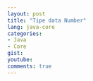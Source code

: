```yaml
---
layout: post
title: "Tipe data Number"
lang: java-core
categories:
- Java
- Core
gist: 
youtube: 
comments: true
---
```


